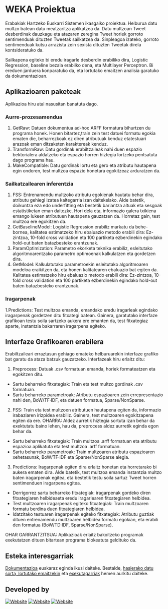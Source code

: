 # WEKA Proiektua
Erabakiak Hartzeko Euskarri Sistemen ikasgaiko proiektua. Helburua datu multzo batean datu meatzaritza aplikatzea da. Datu multzoan Tweet desberdinak dauzkagu eta atazaren zeregina Tweet horiek gorroto sentimenduak dituzten Tweetak sailkatzea da. Sinpleagoa izateko, gorroto sentimenduak kutsu arrazista zein sexista dituzten Tweetak direla kontsideratuko da. 

Sailkapena egiteko bi eredu iragarle desberdin erabiliko dira, Logistic Regression, baseline bezala erabilko dena, eta Multilayer Perceptron. Bi ereduen jarduera konparatuko da, eta lortutako emaitzen analisia garatuko da dokumentazioan.

## Aplikazioaren paketeak
Aplikazioa hiru atal nasusitan banatuta dago.

### Aurre-prozesamendua
1. GetRaw: Datuen dokumentua ad-hoc ARFF formatura bihurtzen du programa honek. Honen bitartez,train zein test datuei formatu egokia ematen die, beharrezkoak ez diren atributuak kenduz etatestuari arazoak eman ditzaketen karaktereak kenduz.
2. TransformRaw: Datu gordinak erabiltzaileak nahi duen espazio bektorialera aldatzeko eta espazio horren hiztegia lortzeko pentsatuta dago programa hau.
3. MakeCompatible: Datu gordinak lortu eta gero eta atributu hautapena egin ondoren, test multzoa espazio honetara egokitzeaz arduratzen da.

### Sailkatzailearen inferentzia
1. FSS:  Entrenamendu  multzoko  atributu  egokienak  hautatu  behar  dira,  atributu  gehiegi  izatea kaltegarria izan daitekelako.  Alde batetik, doikuntza eza edo underfitting eta bestetik bariantza altuak eta sesgoak estatistiketan eman daitezke. Hori dela eta, informazio galera txikiena emango lukeen atributuen hautapena gauzatzen da. Horretaz gain, test multzoa ere egokitzen da.
2. GetBaselineModel: Logistic Regression erabiliz markatu da behe-bornea, kalitatea estimatzeko hiru ebaluazio metodo erabili dira: Ez-zintzoa, 10-fold cross validation eta 100 partiketa ezberdinekin egindako hold-out baten batazbesteko erantzunak.
3. ParamOptimization: Parametro ekorketa teknika erabiliz, esleitutako algoritmoarentzako parametro optimoenak kalkulatzen eta gordetzen dira.
4. GetModel: Kalkulatutako  parametroekin  esleitutako  algoritmoaren  modeloa  eraikitzen  da,  eta honen kalitatearen ebaluazio bat egiten da.  Kalitatea estimatzeko hiru ebaluazio metodo erabili dira: Ez-zintzoa, 10-fold cross validation eta 100 partiketa ezberdinekin egindako hold-out baten batazbesteko erantzunak.

### Iragarpenak
1.Predictions: Test multzoa emanda, emandako eredu iragarleak egindako iragarpenak gordetzen ditu fitxategi batean. Gainera, garatutako interfaze grafikoan testu soila sartzeko aukera ere emanten da, test fitxategiaz aparte, instantzia bakarraren iragarpena egiteko.

## Interfaze Grafikoaren erabilera
Erabiltzaileari erraztasun gehiago emateko helburuarekin interfaze grafiko bat garatu da ataza batzuk gauzatzeko. Interfazeak hiru erlaitz ditu:
1. Preprocess: Datuak .csv formatuan emanda, horiek formateatzen eta egokitzen ditu.
  - Sartu beharreko fitxategiak: Train eta test multzo gordinak .csv formatuan.
  - Sartu beharreko parametroak: Atributu espazioaren zein errepresentazio nahi den, BoW/TF·IDF, eta datuen formatua, Sparse/NonSparse.
2. FSS: Train eta test multzoen atributuen hautapena egiten da, informazio irabaziaren irizpidea erabiliz. Gainera, test multzoaren egokitzapena egiten da ere. OHARRA: Aldez aurretik hiztegia sortuta izan behar da exektutatu baino lehen, hau da, preprocess aldez aurretik eginda egon behar da.
  - Sartu beharreko fitxategiak: Train multzoa .arff formatuan eta atributu espazioa aplikatuta eta test multzoa .arff formatuan.
  - Sartu beharreko parametroak: Train multzoaren atributu espazioaren xehetasunak, BoW/TF·IDF eta Sparse/NonSparse alegia.
3. Predictions: Iragarpenak egiten dira erlaitz honetan eta horretarako bi aukera ematen dira. Alde batetik, test multzoa emanda instantzia multzo baten iragarpenak egitea, eta bestetik testu soila sartuz Tweet horren sentimenduen iragarpena egitea. 
  - Derrigorrez sartu beharreko fitxategiak: iragarpenak gordeko diren fitxategiaren helbideaeta eredu iragarlearen fitxategiaren helbidea. 
  - Test multzoaren iragarpenak egiteko fitxategiak: Train multzoaren formatu berdina duen fitxategiaren helbidea.
  - Idatzitako testuaren iragarpenak egiteko fitxategiak: Atributu guztiak dituen entrenamendu multzoaren helbidea formatu egokian, eta erabili den formatua (BoW/TD·IDF, Sparse/NonSparse).
 
OHAR GARRANTZITSUA: Aplikazioak erlaitz bakoitzeko programak exekutatzen dituen bitartean programa blokeatuta geldituko da.

## Esteka interesgarriak
[Dokumentazioa]() euskaraz eginda ikusi daiteke.
Bestalde, [hasierako datu sorta, lortutako emaitzekin](https://github.com/EmmaManna/WEKA_Proiektua/blob/master/Datasets%26%26Outputs.zip) eta [exekutagarriak](https://github.com/EmmaManna/WEKA_Proiektua/blob/master/Exekutagarriak.zip) hemen aurkitu daiteke.

## Developed by
[![Website](https://img.shields.io/badge/XabiDermit-github-green?style=flat-square)](https://github.com/XabiDermit)
[![Website](https://img.shields.io/badge/EmmaManna-github-green?style=flat-square)](https://github.com/EmmaManna)
[![Website](https://img.shields.io/badge/JonGondra-github-green?style=flat-square)](https://github.com/JonGondra)
